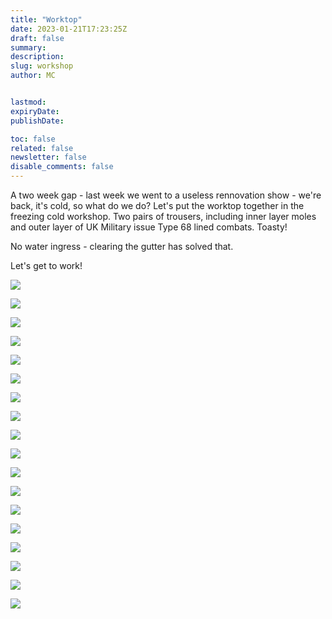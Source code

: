```yaml
---
title: "Worktop"
date: 2023-01-21T17:23:25Z
draft: false
summary:
description:
slug: workshop
author: MC


lastmod:
expiryDate:
publishDate:

toc: false
related: false
newsletter: false
disable_comments: false
---
```


A two week gap - last week we went to a useless rennovation show - we're back, it's cold, so what do we do? Let's put the worktop together in the freezing cold workshop. Two pairs of trousers, including inner layer moles and outer layer of UK Military issue Type 68 lined combats. Toasty!

No water ingress - clearing the gutter has solved that.

Let's get to work!

![](/images/3473.jpeg)

![](/images/3474.jpeg)

![](/images/9631.jpeg)

![](/images/9635.jpeg)

![](/images/9630.jpeg)

![](/images/9631.jpeg)

![](/images/9634.jpeg)

![](/images/9636.jpeg)

![](/images/9637.jpeg)


![](/images/9639.jpeg)

![](/images/9641.jpeg)

![](/images/9643.jpeg)

![](/images/9641.jpeg)

![](/images/9645.jpeg)

![](/images/9647.jpeg)

![](/images/9649.jpeg)

![](/images/9650.jpeg)

![](/images/9638.jpeg)
